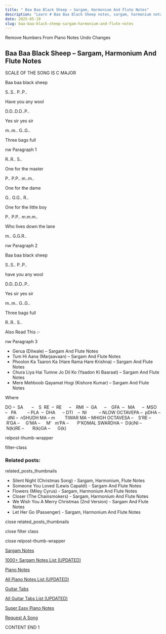 ```yaml
---
title: " Baa Baa Black Sheep – Sargam, Harmonium And Flute Notes"
description: "Learn # Baa Baa Black Sheep notes, sargam, harmonium notations and flute notes. Easy step-by-step tutorial for beginners."
date: 2025-05-19
slug: baa-baa-black-sheep-sargam-harmonium-and-flute-notes
---
```


Remove Numbers From Piano Notes
Undo Changes

## Baa Baa Black Sheep – Sargam, Harmonium And Flute Notes

SCALE OF THE SONG IS C MAJOR

Baa baa black sheep

S..S.. P..P..

Have you any wool

D.D..D.D..P..

Yes sir yes sir

m..m.. G..G..

Three bags full

nw Paragraph 1

R..R.. S..

One for the master

P.. P.P.. m..m..

One for the dame

G.. G.G.. R..

One for the little boy

P.. P.P.. m.m.m..

Who lives down the lane

m.. G.G.R..

nw Paragraph 2

Baa baa black sheep

S..S.. P..P..

have you any wool

D.D..D.D..P..

Yes sir yes sir

m..m.. G..G..

Three bags full

R..R.. S..

Also Read This :-

nw Paragraph 3

- Gerua (Dilwale) – Sargam And Flute Notes
- Tum Hi Aana (Marjaavaan) – Sargam And Flute Notes
- Phoolon Ka Taaron Ka (Hare Rama Hare Krishna) – Sargam And Flute Notes
- Chura Liya Hai Tumne Jo Dil Ko (Yaadon Ki Baaraat) – Sargam And Flute Notes
- Mere Mehboob Qayamat Hogi (Kishore Kumar) – Sargam And Flute Notes

Where

DO –  SA       –    S  RE  –  RE      –    RMI  –  GA      –    GFA  –   MA      –  MSO  –   PA         – PLA  –  DHA      – DTI    –  NI          – NLOW OCTAVEPA –  pDHA –  dNI –  nSHUDH MA – m        TIWAR MA – MHIGH OCTAVESA –    S’RE –     R’GA –     G’MA –     M’   m’PA –       P’KOMAL SWARDHA –  D(k)NI –       N(k)RE –       R(k)GA –      G(k)

relpost-thumb-wrapper

filter-class

### Related posts:

related_posts_thumbnails

- Silent Night (Christmas Song) - Sargam, Harmonium, Flute Notes
- Someone You Loved (Lewis Capaldi) - Sargam And Flute Notes
- Flowers (Miley Cyrus) - Sargam, Harmonium And Flute Notes
- Closer (The Chainsmokers) - Sargam, Harmonium And Flute Notes
- We Wish You A Merry Christmas (2nd Version) - Sargam And Flute Notes
- Let Her Go (Passenger) - Sargam, Harmonium And Flute Notes

close related_posts_thumbnails

close filter class

close relpost-thumb-wrapper

[Sargam Notes](/sargam-notes.html)

[1000+ Sargam Notes List (UPDATED)](/all-songs-list-sargam-notes.html)

[Piano Notes](/piano-notes.html)

[All Piano Notes List (UPDATED)](/all-songs-list-piano-notes.html)

[Guitar Tabs](/guitar-tabs.html)

[All Guitar Tabs List (UPDATED)](/all-songs-list-guitar-tabs.html)

[Super Easy Piano Notes](https://studywall.in/)

[Request A Song](/request-a-song.html)

CONTENT END 1
